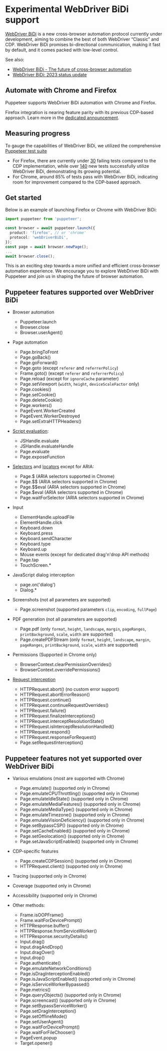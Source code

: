 # Experimental WebDriver BiDi support

[WebDriver BiDi](https://w3c.github.io/webdriver-bidi/) is a new cross-browser
automation protocol currently under development, aiming to combine the best of both WebDriver “Classic” and CDP. WebDriver BiDi promises bi-directional communication, making it fast by default, and it comes packed with low-level control.

See also:

- [WebDriver BiDi - The future of cross-browser automation](https://developer.chrome.com/articles/webdriver-bidi/)
- [WebDriver BiDi: 2023 status update](https://developer.chrome.com/blog/webdriver-bidi-2023/)

## Automate with Chrome and Firefox

Puppeteer supports WebDriver BiDi automation with Chrome and Firefox.

Firefox integration is nearing feature parity with its previous CDP-based approach. Learn more in the [dedicated announcement](https://hacks.mozilla.org/2023/12/puppeteer-webdriver-bidi/).

## Measuring progress

To gauge the capabilities of WebDriver BiDi, we utilized the comprehensive [Puppeteer test suite](https://puppeteer.github.io/ispuppeteerwebdriverbidiready/)

- For Firefox, there are currently under [30](https://puppeteer.github.io/ispuppeteerwebdriverbidiready/firefox-delta.json) failing tests compared to the CDP implementation, while over [140](https://puppeteer.github.io/ispuppeteerwebdriverbidiready/firefox-delta.json) new tests successfully utilize WebDriver BiDi, demonstrating its growing potential.
- For Chrome, around 85% of tests pass with WebDriver BiDi, indicating room for improvement compared to the CDP-based approach.

## Get started

Below is an example of launching Firefox or Chrome with WebDriver BiDi:

```ts
import puppeteer from 'puppeteer';

const browser = await puppeteer.launch({
  product: 'firefox', // or 'chrome'
  protocol: 'webDriverBiDi',
});
const page = await browser.newPage();
...
await browser.close();
```

This is an exciting step towards a more unified and efficient cross-browser automation experience. We encourage you to explore WebDriver BiDi with Puppeteer and join us in shaping the future of browser automation.

## Puppeteer features supported over WebDriver BiDi

- Browser automation

  - Puppeteer.launch
  - Browser.close
  - Browser.userAgent()

- Page automation

  - Page.bringToFront
  - Page.goBack()
  - Page.goForward()
  - Page.goto (except `referer` and `referrerPolicy`)
  - Frame.goto() (except `referer` and `referrerPolicy`)
  - Page.reload (except for `ignoreCache` parameter)
  - Page.setViewport (`width`, `height`, `deviceScaleFactor` only)
  - Page.cookies()
  - Page.setCookie()
  - Page.deleteCookie()
  - Page.workers()
  - PageEvent.WorkerCreated
  - PageEvent.WorkerDestroyed
  - Page.setExtraHTTPHeaders()

- [Script evaluation](https://pptr.dev/guides/evaluate-javascript):

  - JSHandle.evaluate
  - JSHandle.evaluateHandle
  - Page.evaluate
  - Page.exposeFunction

- [Selectors](https://pptr.dev/guides/query-selectors) and [locators](https://pptr.dev/guides/locators) except for ARIA:

  - Page.$ (ARIA selectors supported in Chrome)
  - Page.$$ (ARIA selectors supported in Chrome)
  - Page.$$eval (ARIA selectors supported in Chrome)
  - Page.$eval (ARIA selectors supported in Chrome)
  - Page.waitForSelector (ARIA selectors supported in Chrome)

- Input

  - ElementHandle.uploadFile
  - ElementHandle.click
  - Keyboard.down
  - Keyboard.press
  - Keyboard.sendCharacter
  - Keyboard.type
  - Keyboard.up
  - Mouse events (except for dedicated drag'n'drop API methods)
  - Page.tap
  - TouchScreen.\*

- JavaScript dialog interception

  - page.on('dialog')
  - Dialog.\*

- Screenshots (not all parameters are supported)

  - Page.screenshot (supported parameters `clip`, `encoding`, `fullPage`)

- PDF generation (not all parameters are supported)

  - Page.pdf (only `format`, `height`, `landscape`, `margin`, `pageRanges`, `printBackground`, `scale`, `width` are supported)
  - Page.createPDFStream (only `format`, `height`, `landscape`, `margin`, `pageRanges`, `printBackground`, `scale`, `width` are supported)

- Permissions (Supported in Chrome only)

  - BrowserContext.clearPermissionOverrides()
  - BrowserContext.overridePermissions()

- [Request interception](https://pptr.dev/guides/network-interception)
  - HTTPRequest.abort() (no custom error support)
  - HTTPRequest.abortErrorReason()
  - HTTPRequest.continue()
  - HTTPRequest.continueRequestOverrides()
  - HTTPRequest.failure()
  - HTTPRequest.finalizeInterceptions()
  - HTTPRequest.interceptResolutionState()
  - HTTPRequest.isInterceptResolutionHandled()
  - HTTPRequest.respond()
  - HTTPRequest.responseForRequest()
  - Page.setRequestInterception()

## Puppeteer features not yet supported over WebDriver BiDi

- Various emulations (most are supported with Chrome)

  - Page.emulate() (supported only in Chrome)
  - Page.emulateCPUThrottling() (supported only in Chrome)
  - Page.emulateIdleState() (supported only in Chrome)
  - Page.emulateMediaFeatures() (supported only in Chrome)
  - Page.emulateMediaType() (supported only in Chrome)
  - Page.emulateTimezone() (supported only in Chrome)
  - Page.emulateVisionDeficiency() (supported only in Chrome)
  - Page.setBypassCSP() (supported only in Chrome)
  - Page.setCacheEnabled() (supported only in Chrome)
  - Page.setGeolocation() (supported only in Chrome)
  - Page.setJavaScriptEnabled() (supported only in Chrome)

- CDP-specific features

  - Page.createCDPSession() (supported only in Chrome)
  - HTTPRequest.client() (supported only in Chrome)

- Tracing (supported only in Chrome)
- Coverage (supported only in Chrome)
- Accessibility (supported only in Chrome)

- Other methods:

  - Frame.isOOPFrame()
  - Frame.waitForDevicePrompt()
  - HTTPResponse.buffer()
  - HTTPResponse.fromServiceWorker()
  - HTTPResponse.securityDetails()
  - Input.drag()
  - Input.dragAndDrop()
  - Input.dragOver()
  - Input.drop()
  - Page.authenticate()
  - Page.emulateNetworkConditions()
  - Page.isDragInterceptionEnabled()
  - Page.isJavaScriptEnabled() (supported only in Chrome)
  - Page.isServiceWorkerBypassed()
  - Page.metrics()
  - Page.queryObjects() (supported only in Chrome)
  - Page.screencast() (supported only in Chrome)
  - Page.setBypassServiceWorker()
  - Page.setDragInterception()
  - Page.setOfflineMode()
  - Page.setUserAgent()
  - Page.waitForDevicePrompt()
  - Page.waitForFileChooser()
  - PageEvent.popup
  - Target.opener()
